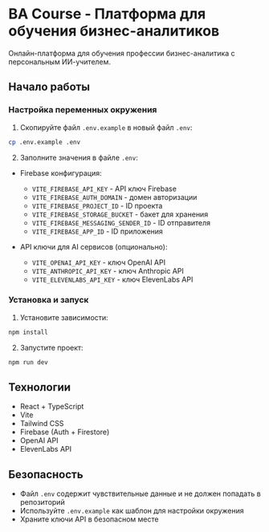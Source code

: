 # BA Course - Платформа для обучения бизнес-аналитиков

Онлайн-платформа для обучения профессии бизнес-аналитика с персональным ИИ-учителем.

## Начало работы

### Настройка переменных окружения

1. Скопируйте файл `.env.example` в новый файл `.env`:
```bash
cp .env.example .env
```

2. Заполните значения в файле `.env`:

- Firebase конфигурация:
  - `VITE_FIREBASE_API_KEY` - API ключ Firebase
  - `VITE_FIREBASE_AUTH_DOMAIN` - домен авторизации
  - `VITE_FIREBASE_PROJECT_ID` - ID проекта
  - `VITE_FIREBASE_STORAGE_BUCKET` - бакет для хранения
  - `VITE_FIREBASE_MESSAGING_SENDER_ID` - ID отправителя
  - `VITE_FIREBASE_APP_ID` - ID приложения

- API ключи для AI сервисов (опционально):
  - `VITE_OPENAI_API_KEY` - ключ OpenAI API
  - `VITE_ANTHROPIC_API_KEY` - ключ Anthropic API
  - `VITE_ELEVENLABS_API_KEY` - ключ ElevenLabs API

### Установка и запуск

1. Установите зависимости:
```bash
npm install
```

2. Запустите проект:
```bash
npm run dev
```

## Технологии

- React + TypeScript
- Vite
- Tailwind CSS
- Firebase (Auth + Firestore)
- OpenAI API
- ElevenLabs API

## Безопасность

- Файл `.env` содержит чувствительные данные и не должен попадать в репозиторий
- Используйте `.env.example` как шаблон для настройки окружения
- Храните ключи API в безопасном месте